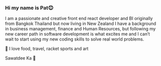 ### Hi my name is Pat😊

I am a passionate and creative front end react developer and BI originally from Bangkok Thailand but now living in New Zealand
I have a background in business management, finance and Human Resources, but following my new career path in software development is what excites me and I can’t wait to start using my new coding skills to solve real world problems.

🥰 I love food, travel, racket sports and art

Sawatdee Ka 🙏
